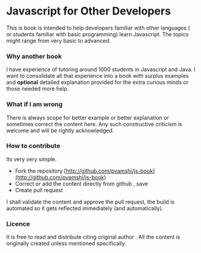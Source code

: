 Javascript for Other Developers
===============================
This is book is intended to help developers familiar with other languages ( or students familiar with basic programming) learn Javascript. The topics might range from very basic to advanced. 

### Why another book
I have experience of tutoring around 1000 students in Javascript and Java. I want to consolidate all that experience into a book with surplus examples and **optional** detailed explanation provided for the extra curious minds or those needed more help. 

### What if I am wrong 
There is always scope for better example or better explanation or sometimes correct the content here. Any such constructive criticism is welcome and will be rightly acknowledged.

### How to contribute 
Its very very simple.
- Fork the repository [http://github.com/pvamshi/js-book](http://github.com/pvamshi/js-book)
- Correct or add the content directly from github , save 
- Create pull request 

I shall validate the content and approve the pull request, the build is automated so it gets reflected immediately (and automatically). 

### Licence 
It is free to read and distribute citing original author . All the content is originally created unless mentioned specifically. 
